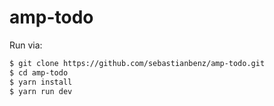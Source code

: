 # amp-todo

Run via:

```sh
$ git clone https://github.com/sebastianbenz/amp-todo.git
$ cd amp-todo
$ yarn install
$ yarn run dev
```
